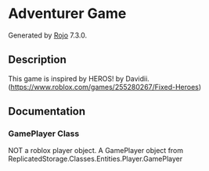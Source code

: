 # Adventurer Game
Generated by [Rojo](https://github.com/rojo-rbx/rojo) 7.3.0.

## Description
This game is inspired by HEROS! by Davidii. (https://www.roblox.com/games/255280267/Fixed-Heroes)

## Documentation
### GamePlayer Class
NOT a roblox player object. A GamePlayer object from ReplicatedStorage.Classes.Entities.Player.GamePlayer